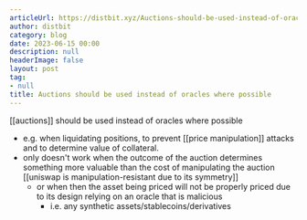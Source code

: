```yaml
---
articleUrl: https://distbit.xyz/Auctions-should-be-used-instead-of-oracles-where-possible
author: distbit
category: blog
date: 2023-06-15 00:00
description: null
headerImage: false
layout: post
tag:
- null
title: Auctions should be used instead of oracles where possible
---
```


[[auctions]] should be used instead of oracles where possible
- e.g. when liquidating positions, to prevent [[price manipulation]] attacks and to determine value of collateral.
- only doesn't work when the outcome of the auction determines something more valuable than the cost of manipulating the auction [[uniswap is manipulation-resistant due to its symmetry]]
	- or when then the asset being priced will not be properly priced due to its design relying on an oracle that is malicious
		- i.e. any synthetic assets/stablecoins/derivatives